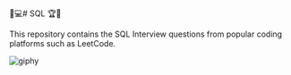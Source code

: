  🎯💻# SQL 🏆🏅
 
 This repository contains the SQL Interview questions from popular coding platforms such as LeetCode.
 
![giphy](https://user-images.githubusercontent.com/85948585/147826455-6413e6c1-3d1d-4a7e-adfb-a19477dde850.gif)
